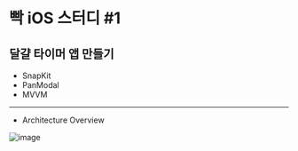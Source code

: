 # 빡 iOS 스터디 #1

달걀 타이머 앱 만들기 
---
+ SnapKit
+ PanModal
+ MVVM 

---

+ Architecture Overview



![image](https://user-images.githubusercontent.com/97531269/170249448-c3ae8fd7-3874-4cb4-be78-16cc530f68f8.png)


